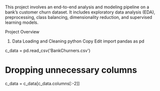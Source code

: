This project involves an end-to-end analysis and modeling pipeline on a bank’s customer churn dataset. It includes exploratory data analysis (EDA), preprocessing, class balancing, dimensionality reduction, and supervised learning models.

Project Overview
1. Data Loading and Cleaning
python
Copy
Edit
import pandas as pd

c_data = pd.read_csv('BankChurners.csv')
# Dropping unnecessary columns
c_data = c_data[c_data.columns[:-2]]
